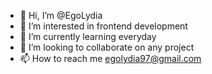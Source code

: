 - 👋 Hi, I’m @EgoLydia
- 👀 I’m interested in frontend development
- 🌱 I’m currently learning everyday
- 💞️ I’m looking to collaborate on any project
- 📫 How to reach me egolydia97@gmail.com

<!---
EgoLydia/EgoLydia is a ✨ special ✨ repository because its `README.md` (this file) appears on your GitHub profile.
You can click the Preview link to take a look at your changes.
--->
